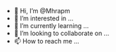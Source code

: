 - 👋 Hi, I’m @Mhrapm
- 👀 I’m interested in ...
- 🌱 I’m currently learning ...
- 💞️ I’m looking to collaborate on ...
- 📫 How to reach me ...

<!---
Mhrapm/Mhrapm is a ✨ special ✨ repository because its `README.md` (this file) appears on your GitHub profile.
You can click the Preview link to take a look at your changes.
--->
